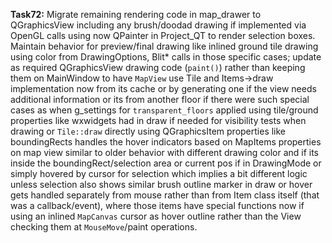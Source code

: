**Task72:**
Migrate remaining rendering code in map_drawer to QGraphicsView including any brush/doodad drawing if implemented via OpenGL calls using now QPainter in Project_QT to render selection boxes. Maintain behavior for preview/final drawing like inlined ground tile drawing using color from DrawingOptions, Blit\* calls in those specific cases; update as required QGraphicsView drawing code (`paint()`) rather than keeping them on MainWindow to have `MapView` use Tile and Items->draw implementation now from its cache or by generating one if the view needs additional information or its from another floor if there were such special cases as when g_settings for `transparent_floors` applied using tile/ground properties like wxwidgets had in draw if needed for visibility tests when drawing or `Tile::draw` directly using QGraphicsItem properties like boundingRects handles the hover indicators based on MapItems properties on map view similar to older behavior with different drawing color and if its inside the boundingRect/selection area or current pos if in DrawingMode or simply hovered by cursor for selection which implies a bit different logic unless selection also shows similar brush outline marker in draw or hover gets handled separately from mouse rather than from Item class itself (that was a callback/event), where those items have special functions now if using an inlined `MapCanvas` cursor as hover outline rather than the View checking them at `MouseMove`/paint operations.
